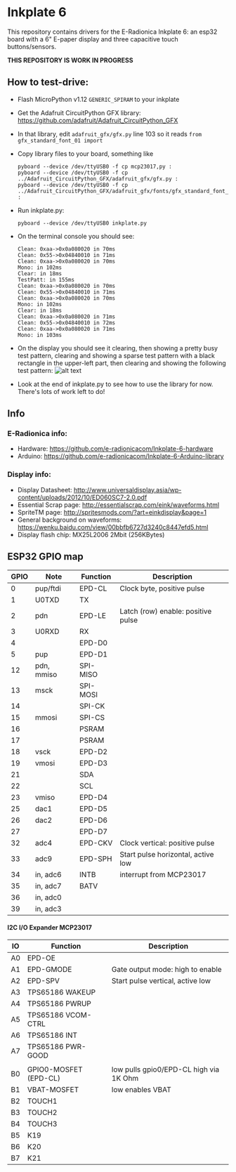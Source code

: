 Inkplate 6
==========

This repository contains drivers for the E-Radionica Inkplate 6: an esp32 board with
a 6" E-paper display and three capacitive touch buttons/sensors.

__THIS REPOSITORY IS WORK IN PROGRESS__

## How to test-drive:
- Flash MicroPython v1.12 `GENERIC_SPIRAM` to your inkplate
- Get the Adafruit CircuitPython GFX library: https://github.com/adafruit/Adafruit_CircuitPython_GFX
- In that library, edit `adafruit_gfx/gfx.py` line 103 so it reads
  `from gfx_standard_font_01 import`
- Copy library files to your board, something like
  ```
  pyboard --device /dev/ttyUSB0 -f cp mcp23017,py :
  pyboard --device /dev/ttyUSB0 -f cp ../Adafruit_CircuitPython_GFX/adafruit_gfx/gfx.py :
  pyboard --device /dev/ttyUSB0 -f cp ../Adafruit_CircuitPython_GFX/adafruit_gfx/fonts/gfx_standard_font_01.py :
  ```

- Run inkplate.py:
  ```
  pyboard --device /dev/ttyUSB0 inkplate.py
  ```

- On the terminal console you should see:
  ```
  Clean: 0xaa->0x0a080020 in 70ms
  Clean: 0x55->0x04840010 in 71ms
  Clean: 0xaa->0x0a080020 in 70ms
  Mono: in 102ms
  Clear: in 18ms
  TestPatt: in 155ms
  Clean: 0xaa->0x0a080020 in 70ms
  Clean: 0x55->0x04840010 in 71ms
  Clean: 0xaa->0x0a080020 in 70ms
  Mono: in 102ms
  Clear: in 18ms
  Clean: 0xaa->0x0a080020 in 71ms
  Clean: 0x55->0x04840010 in 72ms
  Clean: 0xaa->0x0a080020 in 71ms
  Mono: in 103ms
  ```
- On the display you should see it clearing, then showing a pretty busy test pattern, clearing and
  showing a sparse test pattern with a black rectangle in the upper-left part, then clearing and
  showing the following test pattern:
  ![alt text](https://github.com/tve/mpy-inkplate/blob/master/img/hello_world.jpg?raw=true)
- Look at the end of inkplate.py to see how to use the library for now. There's lots of work
  left to do!

Info
----

### E-Radionica info:
- Hardware: https://github.com/e-radionicacom/Inkplate-6-hardware
- Arduino: https://github.com/e-radionicacom/Inkplate-6-Arduino-library

### Display info:
- Display Datasheet: http://www.universaldisplay.asia/wp-content/uploads/2012/10/ED060SC7-2.0.pdf
- Essential Scrap page: http://essentialscrap.com/eink/waveforms.html
- SpriteTM page: http://spritesmods.com/?art=einkdisplay&page=1
- General background on waveforms: https://wenku.baidu.com/view/00bbfb6727d3240c8447efd5.html
- Display flash chip: MX25L2006 2Mbit (256KBytes)

ESP32 GPIO map
--------------

| GPIO | Note       | Function | Description |
| ---- | ----       | -------- | ----------- |
|   0  | pup/ftdi   | EPD-CL   | Clock byte, positive pulse |
|   1  | U0TXD      | TX       |
|   2  | pdn        | EPD-LE   | Latch (row) enable: positive pulse |
|   3  | U0RXD      | RX       |
|   4  |            | EPD-D0   |
|   5  | pup        | EPD-D1   |
|  12  | pdn, mmiso | SPI-MISO |
|  13  | msck       | SPI-MOSI |
|  14  |            | SPI-CK   |
|  15  | mmosi      | SPI-CS   |
|  16  |            | PSRAM    |
|  17  |            | PSRAM    |
|  18  | vsck       | EPD-D2   |
|  19  | vmosi      | EPD-D3   |
|  21  |            | SDA      |
|  22  |            | SCL      |
|  23  | vmiso      | EPD-D4   |
|  25  | dac1       | EPD-D5   |
|  26  | dac2       | EPD-D6   |
|  27  |            | EPD-D7   |
|  32  | adc4       | EPD-CKV  | Clock vertical: positive pulse |
|  33  | adc9       | EPD-SPH  | Start pulse horizontal, active low |
|  34  | in, adc6   | INTB     | interrupt from MCP23017 |
|  35  | in, adc7   | BATV     |
|  36  | in, adc0   |          |
|  39  | in, adc3   |          |

#### I2C I/O Expander MCP23017

| IO | Function | Description |
| -- | -------- | ----------- |
| A0 | EPD-OE   |
| A1 | EPD-GMODE | Gate output mode: high to enable |
| A2 | EPD-SPV  | Start pulse vertical, active low |
| A3 | TPS65186 WAKEUP |
| A4 | TPS65186 PWRUP |
| A5 | TPS65186 VCOM-CTRL |
| A6 | TPS65186 INT |
| A7 | TPS65186 PWR-GOOD |
|    |          |             |
| B0 | GPIO0-MOSFET (EPD-CL) | low pulls gpio0/EPD-CL high via 1K Ohm |
| B1 | VBAT-MOSFET | low enables VBAT |
| B2 | TOUCH1   |
| B3 | TOUCH2   |
| B4 | TOUCH3   |
| B5 | K19      |
| B6 | K20      |
| B7 | K21      |

